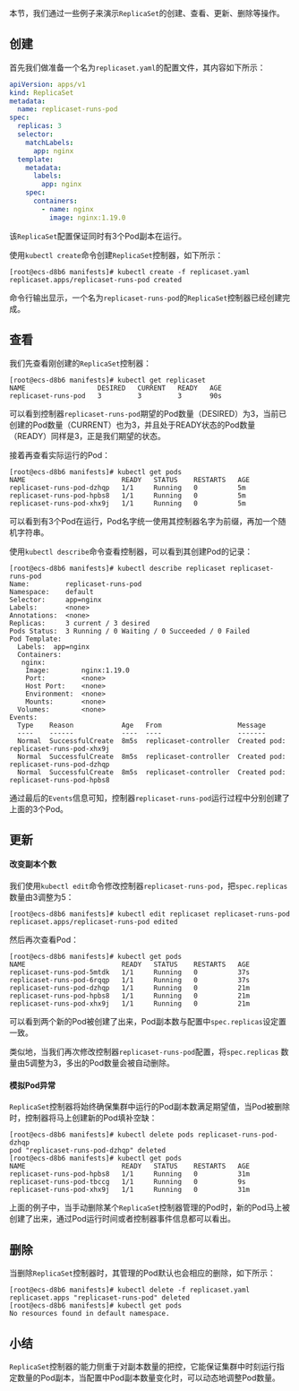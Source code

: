 本节，我们通过一些例子来演示`ReplicaSet`的创建、查看、更新、删除等操作。

## 创建
首先我们做准备一个名为`replicaset.yaml`的配置文件，其内容如下所示：
```yaml
apiVersion: apps/v1
kind: ReplicaSet
metadata:
  name: replicaset-runs-pod
spec:
  replicas: 3
  selector:
    matchLabels:
      app: nginx
  template:
    metadata:
      labels:
        app: nginx
    spec:
      containers:
        - name: nginx
          image: nginx:1.19.0
```
该`ReplicaSet`配置保证同时有3个Pod副本在运行。

使用`kubectl create`命令创建`ReplicaSet`控制器，如下所示：
```
[root@ecs-d8b6 manifests]# kubectl create -f replicaset.yaml 
replicaset.apps/replicaset-runs-pod created
```
命令行输出显示，一个名为`replicaset-runs-pod`的`ReplicaSet`控制器已经创建完成。

## 查看
我们先查看刚创建的`ReplicaSet`控制器：
```
[root@ecs-d8b6 manifests]# kubectl get replicaset 
NAME                  DESIRED   CURRENT   READY   AGE
replicaset-runs-pod   3         3         3       90s
```
可以看到控制器`replicaset-runs-pod`期望的Pod数量（DESIRED）为3，当前已创建的Pod数量（CURRENT）也为3，并且处于READY状态的Pod数量（READY）同样是3，正是我们期望的状态。

接着再查看实际运行的Pod：
```
[root@ecs-d8b6 manifests]# kubectl get pods 
NAME                        READY   STATUS    RESTARTS   AGE
replicaset-runs-pod-dzhqp   1/1     Running   0          5m
replicaset-runs-pod-hpbs8   1/1     Running   0          5m
replicaset-runs-pod-xhx9j   1/1     Running   0          5m
```
可以看到有3个Pod在运行，Pod名字统一使用其控制器名字为前缀，再加一个随机字符串。

使用`kubectl describe`命令查看控制器，可以看到其创建Pod的记录：
```
[root@ecs-d8b6 manifests]# kubectl describe replicaset replicaset-runs-pod 
Name:         replicaset-runs-pod
Namespace:    default
Selector:     app=nginx
Labels:       <none>
Annotations:  <none>
Replicas:     3 current / 3 desired
Pods Status:  3 Running / 0 Waiting / 0 Succeeded / 0 Failed
Pod Template:
  Labels:  app=nginx
  Containers:
   nginx:
    Image:        nginx:1.19.0
    Port:         <none>
    Host Port:    <none>
    Environment:  <none>
    Mounts:       <none>
  Volumes:        <none>
Events:
  Type    Reason            Age   From                   Message
  ----    ------            ----  ----                   -------
  Normal  SuccessfulCreate  8m5s  replicaset-controller  Created pod: replicaset-runs-pod-xhx9j
  Normal  SuccessfulCreate  8m5s  replicaset-controller  Created pod: replicaset-runs-pod-dzhqp
  Normal  SuccessfulCreate  8m5s  replicaset-controller  Created pod: replicaset-runs-pod-hpbs8
```
通过最后的`Events`信息可知，控制器`replicaset-runs-pod`运行过程中分别创建了上面的3个Pod。

## 更新
#### 改变副本个数
我们使用`kubectl edit`命令修改控制器`replicaset-runs-pod`，把`spec.replicas` 数量由3调整为5：
```
[root@ecs-d8b6 manifests]# kubectl edit replicaset replicaset-runs-pod 
replicaset.apps/replicaset-runs-pod edited
```

然后再次查看Pod：
```
[root@ecs-d8b6 manifests]# kubectl get pods 
NAME                        READY   STATUS    RESTARTS   AGE
replicaset-runs-pod-5mtdk   1/1     Running   0          37s
replicaset-runs-pod-6rqqp   1/1     Running   0          37s
replicaset-runs-pod-dzhqp   1/1     Running   0          21m
replicaset-runs-pod-hpbs8   1/1     Running   0          21m
replicaset-runs-pod-xhx9j   1/1     Running   0          21m
```
可以看到两个新的Pod被创建了出来，Pod副本数与配置中`spec.replicas`设定置一致。

类似地，当我们再次修改控制器`replicaset-runs-pod`配置，将`spec.replicas` 数量由5调整为3，多出的Pod数量会被自动删除。

#### 模拟Pod异常
`ReplicaSet`控制器将始终确保集群中运行的Pod副本数满足期望值，当Pod被删除时，控制器将马上创建新的Pod填补空缺：
```
[root@ecs-d8b6 manifests]# kubectl delete pods replicaset-runs-pod-dzhqp
pod "replicaset-runs-pod-dzhqp" deleted
[root@ecs-d8b6 manifests]# kubectl get pods
NAME                        READY   STATUS    RESTARTS   AGE
replicaset-runs-pod-hpbs8   1/1     Running   0          31m
replicaset-runs-pod-tbccg   1/1     Running   0          9s
replicaset-runs-pod-xhx9j   1/1     Running   0          31m
```
上面的例子中，当手动删除某个`ReplicaSet`控制器管理的Pod时，新的Pod马上被创建了出来，通过Pod运行时间或者控制器事件信息都可以看出。

## 删除
当删除`ReplicaSet`控制器时，其管理的Pod默认也会相应的删除，如下所示：
```
[root@ecs-d8b6 manifests]# kubectl delete -f replicaset.yaml 
replicaset.apps "replicaset-runs-pod" deleted
[root@ecs-d8b6 manifests]# kubectl get pods
No resources found in default namespace.
```
## 小结
`ReplicaSet`控制器的能力侧重于对副本数量的把控，它能保证集群中时刻运行指定数量的Pod副本，当配置中Pod副本数量变化时，可以动态地调整Pod数量。
